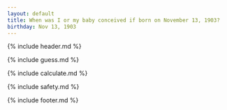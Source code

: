 ```yaml
---
layout: default
title: When was I or my baby conceived if born on November 13, 1903?
birthday: Nov 13, 1903
---
```


{% include header.md %}

{% include guess.md %}

{% include calculate.md %}

{% include safety.md %}

{% include footer.md %}



